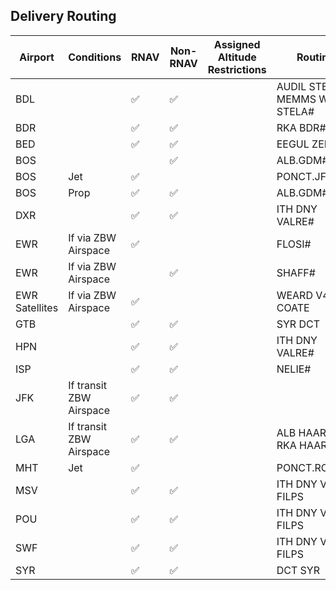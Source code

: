 ## Delivery Routing

| Airport | Conditions | RNAV | Non-RNAV | Assigned Altitude <br> Restrictions | Routing |
| ------- | ---------- | --------- | ------- | ---- | ----- |
| BDL | |:white_check_mark: |:white_check_mark:  | | AUDIL STELA# <br> MEMMS WILET STELA# |
| BDR | |:white_check_mark: |:white_check_mark:  | | RKA BDR# |
| BED | |:white_check_mark: |:white_check_mark:  | | EEGUL ZELKA# |
| BOS  | | | :white_check_mark: | |  ALB.GDM# |
| BOS  | Jet | :white_check_mark: |  |  | PONCT.JFUND# |
| BOS  | Prop |:white_check_mark: |:white_check_mark:  | | ALB.GDM# |
| DXR | |:white_check_mark: |:white_check_mark:  | | ITH DNY VALRE# |
| EWR | If via ZBW Airspace | :white_check_mark: |  | | FLOSI# |
| EWR | If via ZBW Airspace | | :white_check_mark: | | SHAFF# |
| EWR Satellites | If via ZBW Airspace | :white_check_mark: |  | | WEARD V489 COATE |
| GTB | |:white_check_mark: |:white_check_mark:  | | SYR DCT |
| HPN | |:white_check_mark: |:white_check_mark:  | | ITH DNY VALRE# | 
| ISP | |:white_check_mark: |:white_check_mark:  | | NELIE# |
| JFK | If transit ZBW Airspace | :white_check_mark: |:white_check_mark:  | | | IGN# |
| LGA | If transit ZBW Airspace | :white_check_mark: |:white_check_mark:  | | ALB HAARP# <br> RKA HAARP#|
| MHT | Jet | :white_check_mark: |  | | PONCT.ROZZE# |
| MSV | |:white_check_mark: |:white_check_mark:  | | ITH DNY V483 FILPS |
| POU | |:white_check_mark: |:white_check_mark:  | | ITH DNY V483 FILPS |
| SWF | |:white_check_mark: |:white_check_mark:  | | ITH DNY V483 FILPS |
| SYR | |:white_check_mark: |:white_check_mark:  | | DCT SYR |
